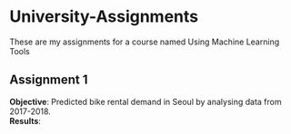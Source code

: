 # University-Assignments
These are my assignments for a course named Using Machine Learning Tools

## Assignment 1 
**Objective**: 
Predicted bike rental demand in Seoul by analysing data from 2017-2018.<br>
**Results**:
